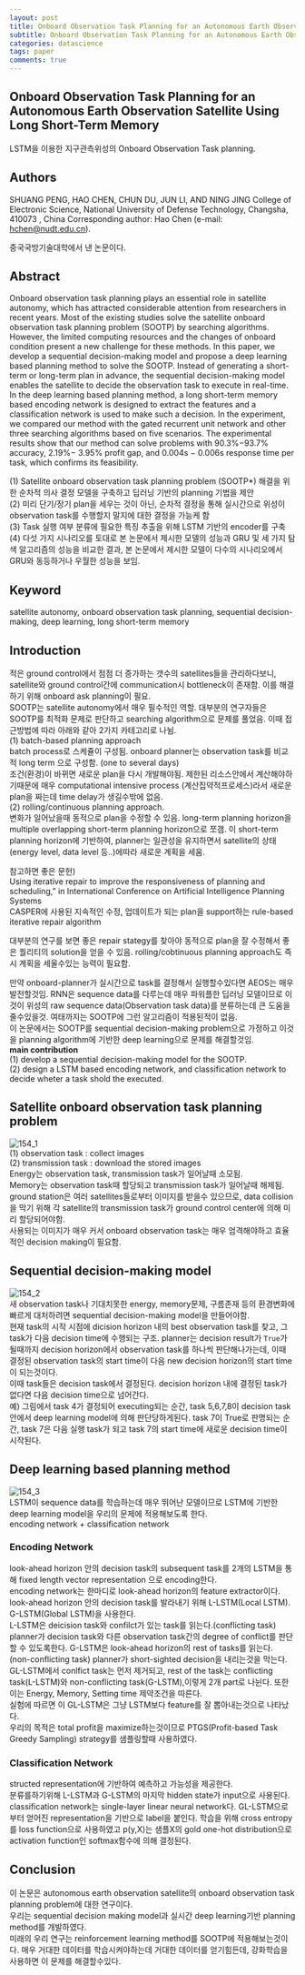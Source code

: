 ```yaml
---
layout: post
title: Onboard Observation Task Planning for an Autonomous Earth Observation Satellite Using Long Short-Term Memory
subtitle: Onboard Observation Task Planning for an Autonomous Earth Observation Satellite Using Long Short-Term Memory
categories: datascience
tags: paper
comments: true
---
```


## Onboard Observation Task Planning for an Autonomous Earth Observation Satellite Using Long Short-Term Memory
LSTM을 이용한 지구관측위성의 Onboard Observation Task planning.  

## Authors
SHUANG PENG, HAO CHEN, CHUN DU, JUN LI, AND NING JING College of Electronic Science, National University of Defense Technology, Changsha, 410073 , China Corresponding author: Hao Chen (e-mail: hchen@nudt.edu.cn). 

중국국방기술대학에서 낸 논문이다.

## Abstract
Onboard observation task planning plays an essential role in satellite autonomy, which has attracted considerable attention from researchers in recent years. Most of the existing studies solve the satellite onboard observation task planning problem (SOOTP) by searching algorithms. However, the limited computing resources and the changes of onboard condition present a new challenge for these methods. In this paper, we develop a sequential decision-making model and propose a deep learning based planning method to solve the SOOTP. Instead of generating a short-term or long-term plan in advance, the sequential decision-making model enables the satellite to decide the observation task to execute in real-time. In the deep learning based planning method, a long short-term memory based encoding network is designed to extract the features and a classification network is used to make such a decision. In the experiment, we compared our method with the gated recurrent unit network and other three searching algorithms based on five scenarios. The experimental results show that our method can solve problems with 90.3%−93.7% accuracy, 2.19%− 3.95% profit gap, and 0.004s − 0.006s response time per task, which confirms its feasibility.  

(1) Satellite onboard observation task planning problem (SOOTP*) 해결을 위한 순차적 의사 결정 모델을 구축하고 딥러닝 기반의 planning 기법을 제안  
(2) 미리 단기/장기 plan을 세우는 것이 아닌, 순차적 결정을 통해 실시간으로 위성이 observation task를 수행할지 말지에 대한 결정을 가능케 함  
(3) Task 실행 여부 분류에 필요한 특징 추출을 위해 LSTM 기반의 encoder를 구축  
(4) 다섯 가지 시나리오를 토대로 본 논문에서 제시한 모델의 성능과 GRU 및 세 가지 탐색 알고리즘의 성능을 비교한 결과, 본 논문에서 제시한 모델이 다수의 시나리오에서 GRU와 동등하거나 우월한 성능을 보임.    

## Keyword
satellite autonomy, onboard observation task planning, sequential decision-making, deep learning, long short-term memory

## Introduction
적은 ground control에서 점점 더 증가하는 갯수의 satellites들을 관리하다보니, satellite와 ground control간에 communication시 bottleneck이 존재함. 이를 해결하기 위해 onboard ask planning이 필요.  
SOOTP는 satellite autonomy에서 매우 필수적인 역할. 대부분의 연구자들은 SOOTP를 최적화 문제로 판단하고 searching algorithm으로 문제를 풀었음. 이때 접근방법에 따라 아래와 같아 2가지 카테고리로 나뉨.   
(1) batch-based planning approach  
batch process로 스케쥴이 구성됨. onboard planner는 observation task를 비교적 long term 으로 구성함. (one to several days)  
조건(환경)이 바뀌면 새로운 plan을 다시 개발해야됨. 제한된 리소스안에서 계산해야하기때문에 매우 computational intensive process (계산집약적프로세스)라서 새로운 plan을 짜는데 time delay가 생길수밖에 없음.  
(2) rolling/continuous planning approach.  
변화가 일어났을때 동적으로 plan을 수정할 수 있음. long-term planning horizon을 multiple overlapping short-term planning horizon으로 쪼갬. 이 short-term planning horizon에 기반하여, planner는 일관성을 유지하면서 satellite의 상태(energy level, data level 등..)에따라 새로운 계획을 세움.   

참고하면 좋은 문헌)  
Using iterative repair to improve the responsiveness of planning and scheduling,” in International Conference on Artificial Intelligence Planning Systems  
CASPER에 사용된 지속적인 수정, 업데이트가 되는 plan을 support하는 rule-based iterative repair algorithm  

대부분의 연구를 보면 좋은 repair stategy를 찾아야 동적으로 plan을 잘 수정해서 좋은 퀄리티의 solution을 얻을 수 있음. rolling/cobtinuous planning approach도 즉시 계획을 세울수있는 능력이 필요함.  

만약 onboard-planner가 실시간으로 task를 결정해서 실행할수있다면 AEOS는 매우 발전할것임. RNN은 sequence data를 다루는데 매우 파워플한 딥러닝 모델이므로 이것이 위성의 raw sequence data(Observation task data)를 분류하는데 큰 도움을 줄수있을것. 여태까지는 SOOTP에 그런 알고리즘이 적용된적이 없음.  
이 논문에서는 SOOTP를 sequential decision-making problem으로 가정하고 이것을 planning algorithm에 기반한 deep learning으로 문제를 해결할것임.    
**main contribution**  
(1) develop a sequential decision-making model for the SOOTP.  
(2) design a LSTM based encoding network, and classification network to decide wheter a task shold the executed.

## Satellite onboard observation task planning problem
![154_1](https://www.moongchi.dev/wp-content/images/154_1.png)  
(1) observation task : collect images  
(2) transmission task : download the stored images  
Energy는 observation task, transmission task가 일어날때 소모됨.  
Memory는 observation task때 할당되고 transmission task가 일어날때 해제됨.  
ground station은 여러 satellites들로부터 이미지를 받을수 있으므로, data collision을 막기 위해 각 satellite의 transmission task가 ground control center에 의해 미리 할당되어야함.  
사용되는 이미지가 매우 커서 onboard observation task는 매우 엄격해야하고 효율적인 decision making이 필요함.  

## Sequential decision-making model
![154_2](https://www.moongchi.dev/wp-content/images/154_2.png)  
새 observation task나 기대치못한 energy, memory문제, 구름존재 등의 환경변화에 빠르게 대처하려면 sequential decision-making model을 만들어야함.  
현재 task의 시작 시점에 dicision horizon 내의 best observation task를 찾고, 그 task가 다음 decision time에 수행되는 구조.  planner는 decision result가 `True`가 될때까지 decision horizon에서 observation task를 하나씩 판단해나가는데, 이때 결정된 observation task의 start time이 다음 new decision horizon의 start time이 되는것이다.  
이때 task들은 decision task에서 결정된다. decision horizon 내에 결정된 task가 없다면 다음 decision time으로 넘어간다.  
예) 그림에서 task 4가 결정되어 executing되는 순간, task 5,6,7,8이 decision task안에서 deep learning model에 의해 판단당하게된다. task 7이 True로 판명되는 순간, task 7은 다음 실행 task가 되고 task 7의 start time에 새로운 decision time이 시작된다.  

## Deep learning based planning method
![154_3](https://www.moongchi.dev/wp-content/images/154_3.png)  
LSTM이 sequence data를 학습하는데 매우 뛰어난 모델이므로 LSTM에 기반한 deep learning model을 우리의 문제에 적용해보도록 한다.  
encoding network + classification network

### Encoding Network
look-ahead horizon 안의 decision task의 subsequent task를 2개의 LSTM을 통해 fixed length vector representation 으로 encoding한다.  
encoding network는 한마디로 look-ahead horizon의 feature extractor이다. look-ahead horizon 안의 decision task를 발라내기 위해 L-LSTM(Local LSTM). G-LSTM(Global LSTM)을 사용한다.  
L-LSTM은 deicision task와 confilct가 있는 task를 읽는다.(conflicting task) planner가 decision task와 다른 observation task간의 degree of conflict를 판단할 수 있도록한다. 
G-LSTM은 look-ahead horizon의 rest of tasks를 읽는다. (non-conflicting task) planner가 short-sighted decision을 내리는것을 막는다.  
GL-LSTM에서  conlfict task는 먼저 제거되고, rest of the task는 conflicting task(L-LSTM)와 non-conflicting task(G-LSTM),이렇게 2개 part로 나뉜다. 또한 이는 Energy, Memory, Setting time 제약조건을 따른다.  
실험에 따르면 이 GL-LSTM은 그냥 LSTM보다 feature를 잘 뽑아내는것으로 나타났다.  
우리의 목적은 total profit을 maximize하는것이므로 PTGS(Profit-based Task Greedy Sampling) strategy를 샘플링할때 사용하였다. 


### Classification Network
structed representation에 기반하여 예측하고 가능성을 제공한다.  
분류를하기위해 L-LSTM과 G-LSTM의 마지막 hidden state가 input으로 사용된다.  
classification network는 single-layer linear neural network다. GL-LSTM으로부터 얻어진 representation을 기반으로 label을 붙인다. 학습을 위해 cross entropy 를 loss function으로 사용하였고 p(y,X)는 샘플X의 gold one-hot distribution으로 activation function인 softmax함수에 의해 결정된다.  

## Conclusion
이 논문은 autonomous earth observation satellite의 onboard observation task planning problem에 대한 연구이다.  
우리는 sequential decision making model과 실시간 deep learning기반 planning method를 개발하였다.  
미래의 우리 연구는 reinforcement learning method를 SOOTP에 적용해보는것이다. 매우 거대한 데이터를 학습시켜야하는데 거대한 데이터를 얻기힘든데, 강화학습을 사용하면 이 문제를 해결할수있다.  